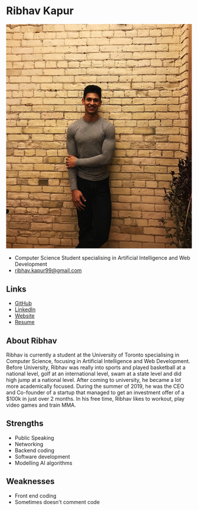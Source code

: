 # Ribhav Kapur

![Ribhav Kapur Profile](./ribhav.png)

- Computer Science Student specialising in Artificial Intelligence and Web Development
- ribhav.kapur99@gmail.com

## Links

- [GitHub](https://github.com/ribhav99)
- [LinkedIn](https://www.linkedin.com/in/ribhav99)
- [Website](https://www.ribhavkapur.com)
- [Resume](http://ribhavkapur.com/RibhavResume(14Aug2019).pdf)

## About Ribhav

Ribhav is currently a student at the University of Toronto specialising in Computer Science, focusing in Artificial Intelligence and Web Development. Before University, Ribhav was really into sports and played basketball at a national level, golf at an international level, swam at a state level and did high jump at a national level. After coming to university, he became a lot more academically focused. During the summer of 2019, he was the CEO and Co-founder of a startup that managed to get an investment offer of a $100k in just over 2 months. In his free time, Ribhav likes to workout, play video games and train MMA.

## Strengths

- Public Speaking
- Networking
- Backend coding
- Software development
- Modelling AI algorithms

## Weaknesses

- Front end coding
- Sometimes doesn't comment code 